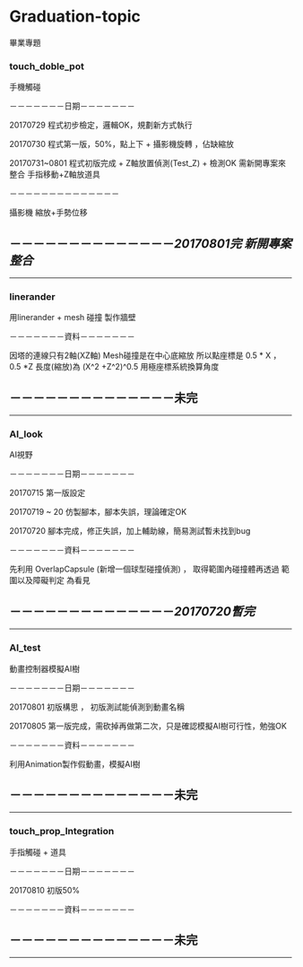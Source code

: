 # Graduation-topic
畢業專題

### touch_doble_pot
手機觸碰

－－－－－－－日期－－－－－－－

20170729 程式初步檢定，邏輯OK，規劃新方式執行

20170730 程式第一版，50%，點上下 + 攝影機旋轉 ，佔缺縮放

20170731~0801 程式初版完成 + Z軸放置偵測(Test_Z) + 檢測OK 需新開專案來整合 手指移動+Z軸放道具

－－－－－－－－－－－－－－

攝影機 縮放+手勢位移

## －－－－－－－－－－－－－－_**20170801完 新開專案整合**_
***

### linerander
用linerander + mesh 碰撞 製作牆壁

－－－－－－－資料－－－－－－－

因塔的連線只有2軸(XZ軸)
Mesh碰撞是在中心底縮放
所以點座標是
0.5 * X ， 0.5 *Z
長度(縮放)為 (X^2 +Z^2)^0.5
用極座標系統換算角度

## －－－－－－－－－－－－－－未完
***

### AI_look 
AI視野 

－－－－－－－日期－－－－－－－

20170715 第一版設定

20170719 ~ 20 仿製腳本，腳本失誤，理論確定OK

20170720 腳本完成，修正失誤，加上輔助線，簡易測試暫未找到bug

－－－－－－－資料－－－－－－－

先利用 OverlapCapsule (新增一個球型碰撞偵測) ， 取得範圍內碰撞體再透過 範圍以及障礙判定 為看見

## －－－－－－－－－－－－－－_**20170720暫完**_
***

### AI_test
動畫控制器模擬AI樹 

－－－－－－－日期－－－－－－－

20170801 初版構思 ， 初版測試能偵測到動畫名稱

20170805 第一版完成，需砍掉再做第二次，只是確認模擬AI樹可行性，勉強OK

－－－－－－－資料－－－－－－－

利用Animation製作假動畫，模擬AI樹

## －－－－－－－－－－－－－－未完
***

### touch_prop_Integration
手指觸碰 + 道具

－－－－－－－日期－－－－－－－

20170810 初版50%

－－－－－－－資料－－－－－－－



## －－－－－－－－－－－－－－未完
***


